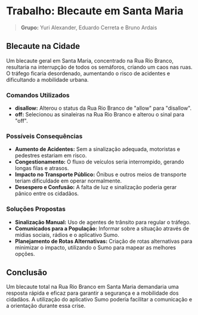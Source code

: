 # Trabalho: Blecaute em Santa Maria

> **Grupo:** Yuri Alexander, Eduardo Cerreta e Bruno Ardais

## Blecaute na Cidade

Um blecaute geral em Santa Maria, concentrado na Rua Rio Branco, resultaria na interrupção de todos os semáforos, criando um caos nas ruas. O tráfego ficaria desordenado, aumentando o risco de acidentes e dificultando a mobilidade urbana.

### Comandos Utilizados

- **disallow:** Alterou o status da Rua Rio Branco de "allow" para "disallow".
- **off:** Selecionou as sinaleiras na Rua Rio Branco e alterou o sinal para "off".

### Possíveis Consequências

- **Aumento de Acidentes:** Sem a sinalização adequada, motoristas e pedestres estariam em risco.
- **Congestionamento:** O fluxo de veículos seria interrompido, gerando longas filas e atrasos.
- **Impacto no Transporte Público:** Ônibus e outros meios de transporte teriam dificuldade em operar normalmente.
- **Desespero e Confusão:** A falta de luz e sinalização poderia gerar pânico entre os cidadãos.

### Soluções Propostas

- **Sinalização Manual:** Uso de agentes de trânsito para regular o tráfego.
- **Comunicados para a População:** Informar sobre a situação através de mídias sociais, rádios e o aplicativo Sumo.
- **Planejamento de Rotas Alternativas:** Criação de rotas alternativas para minimizar o impacto, utilizando o Sumo para mapear as melhores opções.

## Conclusão

Um blecaute total na Rua Rio Branco em Santa Maria demandaria uma resposta rápida e eficaz para garantir a segurança e a mobilidade dos cidadãos. A utilização do aplicativo Sumo poderia facilitar a comunicação e a orientação durante essa crise.

